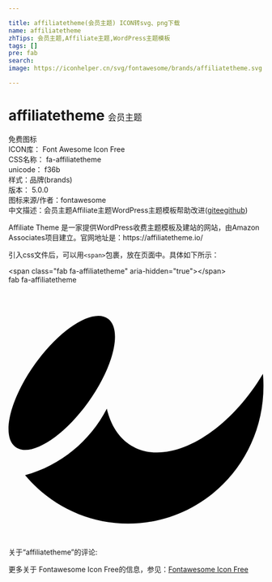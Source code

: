 ```yaml
---

title: affiliatetheme(会员主题) ICON转svg、png下载
name: affiliatetheme
zhTips: 会员主题,Affiliate主题,WordPress主题模板
tags: []
pre: fab
search: 
image: https://iconhelper.cn/svg/fontawesome/brands/affiliatetheme.svg

---
```


# affiliatetheme  <small style="font-size: 60%;font-weight: 100">会员主题</small>


<div class="detail-page">
<p>
<span><span class="badge-success badge">免费图标</span> </span>
<br/>
<span>
ICON库：
<span class="badge-secondary badge">Font Awesome Icon Free</span> 
</span>
<br/>
<span>
CSS名称：
<span class="badge-secondary badge">fa-affiliatetheme</span> 
</span>
<br/>
<span>
unicode：
<span class="badge-secondary badge">f36b</span> 
<copy-btn content='f36b' btn-title=""></copy-btn>
<copy-btn :content='String.fromCodePoint(parseInt("f36b", 16))' btn-title="复制U"></copy-btn>
</span><br/><span>样式：<span class="badge-light badge">品牌(brands)</span></span>
<br/>
<span>
版本：
<span class="badge-secondary badge">5.0.0</span> 
</span>
<br/>
<span>图标来源/作者：<span class="badge-light badge">fontawesome</span></span> 
<br/>
<span class="zh-detail">中文描述：<span class="badge-primary badge">会员主题</span><span class="badge-primary badge">Affiliate主题</span><span class="badge-primary badge">WordPress主题模板</span><span class="help-link"><span>帮助改进</span>(<a href="https://gitee.com/liuwave/icon-helper/edit/master/json/fontawesome/brands/affiliatetheme.json" target="_blank" rel="noopener noreferrer">gitee</a><a href="https://github.com/liuwave/icon-helper/edit/master/json/fontawesome/brands/affiliatetheme.json" target="_blank" rel="noopener noreferrer">github</a></span>)</span><br/>
</p>
</div><div class="description description alert alert-light">Affiliate Theme 是一家提供WordPress收费主题模板及建站的网站，由Amazon Associates项目建立。官网地址是：https://affiliatetheme.io/</div>
<div class="alert alert-dark">
  <i class="fab fa-affiliatetheme fa-xs"></i>
  <i class="fab fa-affiliatetheme fa-sm"></i>
  <i class="fab fa-affiliatetheme fa-lg"></i>
  <i class="fab fa-affiliatetheme fa-2x"></i>
  <i class="fab fa-affiliatetheme fa-3x"></i>
  <i class="fab fa-affiliatetheme fa-5x"></i>
  <i class="fab fa-affiliatetheme fa-7x"></i>
</div>
<div>
  <p>引入css文件后，可以用<code>&lt;span&gt;</code>包裹，放在页面中。具体如下所示：    
  </p>
  <div class="alert alert-primary" style="font-size: 14px">
    &lt;span class="fab fa-affiliatetheme" aria-hidden="true"&gt;&lt;/span&gt;
    <copy-btn content='<span class="fab fa-affiliatetheme" aria-hidden="true"></span>'></copy-btn>
  </div>
  <div class="alert alert-secondary">
    <i class="fab fa-affiliatetheme"
    style="font-size: 24px"
    aria-hidden="true"></i> fab fa-affiliatetheme
    <copy-btn content="fab fa-affiliatetheme" btn-title="复制图标名称"></copy-btn>
  </div>
</div>
<div id="svg" class="svg-wrap">
<svg xmlns="http://www.w3.org/2000/svg" viewBox="0 0 512 512"><path d="M159.7 237.4C108.4 308.3 43.1 348.2 14 326.6-15.2 304.9 2.8 230 54.2 159.1c51.3-70.9 116.6-110.8 145.7-89.2 29.1 21.6 11.1 96.6-40.2 167.5zm351.2-57.3C437.1 303.5 319 367.8 246.4 323.7c-25-15.2-41.3-41.2-49-73.8-33.6 64.8-92.8 113.8-164.1 133.2 49.8 59.3 124.1 96.9 207 96.9 150 0 271.6-123.1 271.6-274.9.1-8.5-.3-16.8-1-25z"/></svg>
</div>
<detail full-name='fa-affiliatetheme'></detail>
<div>
<p>关于“affiliatetheme”的评论:</p>
</div>
<Vssue title="关于“affiliatetheme”的评论" ></Vssue>    
<div><p>更多关于  Fontawesome Icon Free的信息，参见：<a target="_blank" href="https://iconhelper.cn/fontawesome.html">Fontawesome Icon Free</a>
</p></div>
